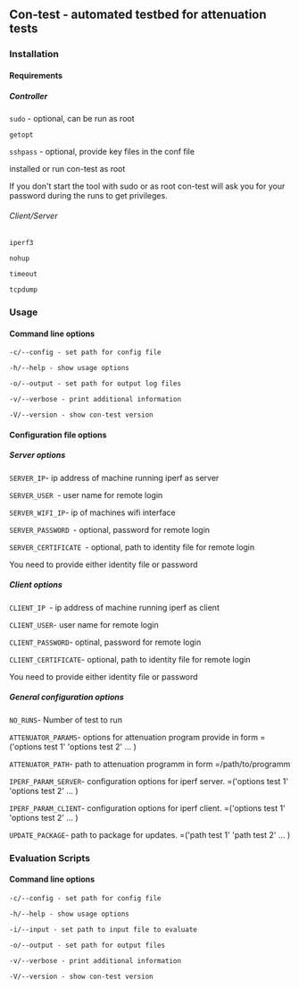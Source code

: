 ## Con-test - automated testbed for attenuation tests
### Installation
#### Requirements
##### Controller

` sudo ` - optional, can be run as root

` getopt `

` sshpass ` - optional, provide key files in the conf file

installed or run con-test as root

If you don't start the tool with sudo or as root con-test will ask you for your
password during the runs to get privileges.

###### Client/Server

` iperf3 `

` nohup `

` timeout `

` tcpdump `

### Usage
#### Command line options
`-c/--config - set path for config file `

`-h/--help - show usage options`

`-o/--output - set path for output log files `

`-v/--verbose - print additional information `

`-V/--version - show con-test version `

#### Configuration file options
##### Server options
` SERVER_IP `- ip address of machine running iperf as server

`SERVER_USER `- user name for remote login

`SERVER_WIFI_IP`- ip of machines wifi interface

`SERVER_PASSWORD `- optional, password for remote login

`SERVER_CERTIFICATE `- optional, path to identity file for remote login

You need to provide either identity file or password

##### Client options
`CLIENT_IP `- ip address of machine running iperf as client

`CLIENT_USER`- user name for remote login

`CLIENT_PASSWORD`- optinal, password for remote login

`CLIENT_CERTIFICATE`- optional, path to identity file for remote login

You need to provide either identity file or password

##### General configuration options

`NO_RUNS`- Number of test to run

`ATTENUATOR_PARAMS`- options for attenuation program provide in form
=('options test 1' 'options test 2' ... )

`ATTENUATOR_PATH`- path to attenuation programm in form
=/path/to/programm

`IPERF_PARAM_SERVER`- configuration options for iperf server. =('options test 1'
 'options test 2' ... )

`IPERF_PARAM_CLIENT`- configuration options for iperf client. =('options test 1'
 'options test 2' ... )

 `UPDATE_PACKAGE`- path to package for updates. =('path test 1' 'path test 2' ... )


### Evaluation Scripts
#### Command line options
`-c/--config - set path for config file `

`-h/--help - show usage options`

`-i/--input - set path to input file to evaluate`

`-o/--output - set path for output files `

`-v/--verbose - print additional information `

`-V/--version - show con-test version `
